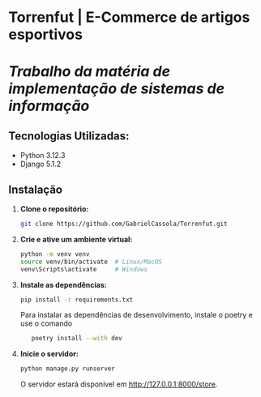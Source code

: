 # Torrenfut | E-Commerce de artigos esportivos
# *Trabalho da matéria de implementação de sistemas de informação*  

## Tecnologias Utilizadas:
- Python 3.12.3
- Django 5.1.2

## Instalação
1. **Clone o repositório:**

   ```bash 
   git clone https://github.com/GabrielCassola/Torrenfut.git
   ```

2. **Crie e ative um ambiente virtual:**

   ```bash
   python -m venv venv
   source venv/bin/activate  # Linux/MacOS
   venv\Scripts\activate     # Windows
   ```   
3. **Instale as dependências:**

   ```bash
   pip install -r requirements.txt
   ```
   Para instalar as dependências de desenvolvimento, instale o poetry e use o comando

   ```bash
      poetry install --with dev
      ```


4. **Inicie o servidor:**

   ```bash
   python manage.py runserver
   ```

   O servidor estará disponível em http://127.0.0.1:8000/store.
